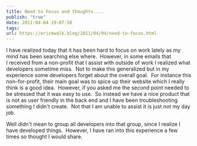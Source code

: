```yaml
---
title: Need to Focus and thoughts....
publish: "true"
date: 2011-04-04 19:07:58
tags: 
url: https://ericmwalk.blog/2011/04/04/need-to-focus.html
---
```


I have realized today that it has been hard to focus on work lately as my mind has been searching else where.  However, in some emails that I received from a non-profit that I assist with outside of work I realized what developers sometime miss.  Not to make this generalized but in my experience some developers forget about the overall goal.  For instance this non-for-profit, their main goal was to spice up their website which I really think is a good idea.  However, if you asked me the second point needed to be stressed that it was easy to use.  So instead we have a nice product that is not as user friendly in the back end and I have been troubleshooting something I didn't create.  Not that I am unable to assist it is just not my day job.

Well didn't mean to group all developers into that group, since I realize I have developed things.  However, I have ran into this experience a few times so thought I would share.